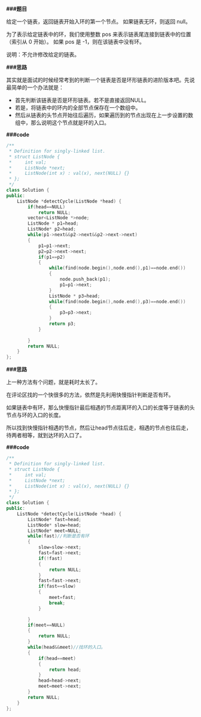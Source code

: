 **###题目**

给定一个链表，返回链表开始入环的第一个节点。 如果链表无环，则返回 null。

为了表示给定链表中的环，我们使用整数 pos 来表示链表尾连接到链表中的位置（索引从 0 开始）。 如果 pos 是 -1，则在该链表中没有环。

说明：不允许修改给定的链表。

**###思路**

其实就是面试的时候经常考到的判断一个链表是否是环形链表的进阶版本吧。先说最简单的一个办法就是：

- 首先判断该链表是否是环形链表。若不是直接返回NULL。
- 若是，将链表中的环内的全部节点保存在一个数组中。
- 然后从链表的头节点开始往后遍历，如果遍历到的节点出现在上一步设置的数组中，那么说明这个节点就是环的入口。

**###code**

```cpp
/**
 * Definition for singly-linked list.
 * struct ListNode {
 *     int val;
 *     ListNode *next;
 *     ListNode(int x) : val(x), next(NULL) {}
 * };
 */
class Solution {
public:
    ListNode *detectCycle(ListNode *head) {
        if(head==NULL)
            return NULL;
        vector<ListNode *>node;
        ListNode * p1=head;
        ListNode* p2=head;
        while(p1->next&&p2->next&&p2->next->next)
        {
            p1=p1->next;
            p2=p2->next->next;
            if(p1==p2)
            {
                while(find(node.begin(),node.end(),p1)==node.end())
                {
                    node.push_back(p1);
                    p1=p1->next;
                }
                ListNode * p3=head;
                while(find(node.begin(),node.end(),p3)==node.end())
                {
                    p3=p3->next;
                }
                return p3;
            }
            
        }
        return NULL;
    }
};
```

**###思路**

上一种方法有个问题，就是耗时太长了。

在评论区找的一个快很多的方法，依然是先利用快慢指针判断是否有环。

如果链表中有环，那么快慢指针最后相遇的节点距离环的入口的长度等于链表的头节点与环的入口的长度。

所以找到快慢指针相遇的节点，然后让head节点往后走，相遇的节点也往后走，待两者相等，就到达环的入口了。

**###code**

```cpp
/**
 * Definition for singly-linked list.
 * struct ListNode {
 *     int val;
 *     ListNode *next;
 *     ListNode(int x) : val(x), next(NULL) {}
 * };
 */
class Solution {
public:
    ListNode *detectCycle(ListNode *head) {
        ListNode* fast=head;
        ListNode* slow=head;
        ListNode* meet=NULL;
        while(fast)//判断是否有环
        {
            slow=slow->next;
            fast=fast->next;
            if(!fast)
            {
                return NULL;
            }
            fast=fast->next;
            if(fast==slow)
            {
                meet=fast;
                break;
            }

        }
        if(meet==NULL)
        {
            return NULL;
        }
        while(head&&meet)//找环的入口。
        {
            if(head==meet)
            {
                return head;
            }
            head=head->next;
            meet=meet->next;
        }
        return NULL;
    }
};
```